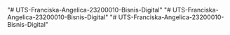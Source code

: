 "# UTS-Franciska-Angelica-23200010-Bisnis-Digital" 
"# UTS-Franciska-Angelica-23200010-Bisnis-Digital" 
"# UTS-Franciska-Angelica-23200010-Bisnis-Digital" 
